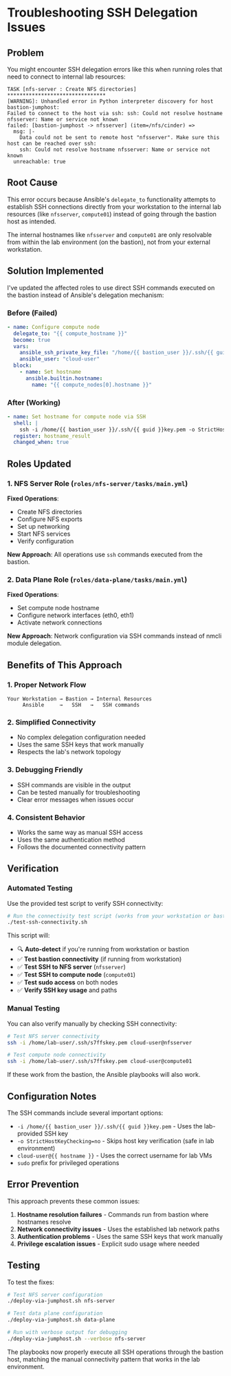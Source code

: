 # Troubleshooting SSH Delegation Issues

## Problem

You might encounter SSH delegation errors like this when running roles that need to connect to internal lab resources:

```
TASK [nfs-server : Create NFS directories] ********************************
[WARNING]: Unhandled error in Python interpreter discovery for host bastion-jumphost: 
Failed to connect to the host via ssh: ssh: Could not resolve hostname nfsserver: Name or service not known
failed: [bastion-jumphost -> nfsserver] (item=/nfs/cinder) =>
  msg: |-
    Data could not be sent to remote host "nfsserver". Make sure this host can be reached over ssh: 
    ssh: Could not resolve hostname nfsserver: Name or service not known
  unreachable: true
```

## Root Cause

This error occurs because Ansible's `delegate_to` functionality attempts to establish SSH connections directly from your workstation to the internal lab resources (like `nfsserver`, `compute01`) instead of going through the bastion host as intended.

The internal hostnames like `nfsserver` and `compute01` are only resolvable from within the lab environment (on the bastion), not from your external workstation.

## Solution Implemented

I've updated the affected roles to use direct SSH commands executed on the bastion instead of Ansible's delegation mechanism:

### Before (Failed)
```yaml
- name: Configure compute node
  delegate_to: "{{ compute_hostname }}"
  become: true
  vars:
    ansible_ssh_private_key_file: "/home/{{ bastion_user }}/.ssh/{{ guid }}key.pem"
    ansible_user: "cloud-user"
  block:
    - name: Set hostname
      ansible.builtin.hostname:
        name: "{{ compute_nodes[0].hostname }}"
```

### After (Working)
```yaml
- name: Set hostname for compute node via SSH
  shell: |
    ssh -i /home/{{ bastion_user }}/.ssh/{{ guid }}key.pem -o StrictHostKeyChecking=no cloud-user@{{ compute_hostname }} "sudo hostnamectl set-hostname {{ compute_nodes[0].hostname }}"
  register: hostname_result
  changed_when: true
```

## Roles Updated

### 1. NFS Server Role (`roles/nfs-server/tasks/main.yml`)

**Fixed Operations**:
- Create NFS directories
- Configure NFS exports
- Set up networking
- Start NFS services
- Verify configuration

**New Approach**: All operations use `ssh` commands executed from the bastion.

### 2. Data Plane Role (`roles/data-plane/tasks/main.yml`)

**Fixed Operations**:
- Set compute node hostname
- Configure network interfaces (eth0, eth1)
- Activate network connections

**New Approach**: Network configuration via SSH commands instead of nmcli module delegation.

## Benefits of This Approach

### 1. Proper Network Flow
```
Your Workstation → Bastion → Internal Resources
     Ansible     →   SSH   →   SSH commands
```

### 2. Simplified Connectivity
- No complex delegation configuration needed
- Uses the same SSH keys that work manually
- Respects the lab's network topology

### 3. Debugging Friendly
- SSH commands are visible in the output
- Can be tested manually for troubleshooting
- Clear error messages when issues occur

### 4. Consistent Behavior
- Works the same way as manual SSH access
- Uses the same authentication method
- Follows the documented connectivity pattern

## Verification

### Automated Testing

Use the provided test script to verify SSH connectivity:

```bash
# Run the connectivity test script (works from your workstation or bastion)
./test-ssh-connectivity.sh
```

This script will:
- 🔍 **Auto-detect** if you're running from workstation or bastion
- ✅ **Test bastion connectivity** (if running from workstation)
- ✅ **Test SSH to NFS server** (`nfsserver`)
- ✅ **Test SSH to compute node** (`compute01`)
- ✅ **Test sudo access** on both nodes
- ✅ **Verify SSH key usage** and paths

### Manual Testing

You can also verify manually by checking SSH connectivity:

```bash
# Test NFS server connectivity
ssh -i /home/lab-user/.ssh/s7ffskey.pem cloud-user@nfsserver

# Test compute node connectivity  
ssh -i /home/lab-user/.ssh/s7ffskey.pem cloud-user@compute01
```

If these work from the bastion, the Ansible playbooks will also work.

## Configuration Notes

The SSH commands include several important options:

- `-i /home/{{ bastion_user }}/.ssh/{{ guid }}key.pem` - Uses the lab-provided SSH key
- `-o StrictHostKeyChecking=no` - Skips host key verification (safe in lab environment)
- `cloud-user@{{ hostname }}` - Uses the correct username for lab VMs
- `sudo` prefix for privileged operations

## Error Prevention

This approach prevents these common issues:

1. **Hostname resolution failures** - Commands run from bastion where hostnames resolve
2. **Network connectivity issues** - Uses the established lab network paths
3. **Authentication problems** - Uses the same SSH keys that work manually
4. **Privilege escalation issues** - Explicit sudo usage where needed

## Testing

To test the fixes:

```bash
# Test NFS server configuration
./deploy-via-jumphost.sh nfs-server

# Test data plane configuration
./deploy-via-jumphost.sh data-plane

# Run with verbose output for debugging
./deploy-via-jumphost.sh --verbose nfs-server
```

The playbooks now properly execute all SSH operations through the bastion host, matching the manual connectivity pattern that works in the lab environment.
